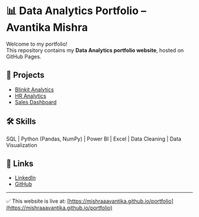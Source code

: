 # 📊 Data Analytics Portfolio – Avantika Mishra

Welcome to my portfolio!  
This repository contains my **Data Analytics portfolio website**, hosted on GitHub Pages.

## 🚀 Projects
- [Blinkit Analytics](projects/blinkit.html)  
- [HR Analytics](projects/hr.html)  
- [Sales Dashboard](projects/sales.html)  

## 🛠 Skills
SQL | Python (Pandas, NumPy) | Power BI | Excel | Data Cleaning | Data Visualization  

## 🔗 Links
- [LinkedIn](https://www.linkedin.com/in/avantika-mishra98/)  
- [GitHub](https://github.com/mishraaavantika)  

---

✅ This website is live at: [https://mishraaavantika.github.io/portfolio](https://mishraaavantika.github.io/portfolio)
